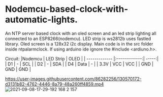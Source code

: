 # Nodemcu-based-clock-with-automatic-lights.
An NTP server based clock with an oled screen and an led strip lighting all connected to an ESP8266(nodemcu).
LED strip is ws2812b uses fastled library.
Oled screen is a 128x32 i2c display.
Main code is in the src folder inside ntpalarmclock.
If using arduino ide ignore the #include <ardiuno.h>. 

Circuit:
|Nodemcu        | LED Strip     | OLED  |
| ------------- |:-------------:| -----:|
| D1            |     -         |  SCL  |
| D2            |     -         |  SDA  |
| D4            |   Data        |   -   | 
| 3.3V          |   VCC         |  VCC  |
| GND           |   GND         |  GND  | 


https://user-images.githubusercontent.com/86282256/130570172-d3131b82-4762-4446-8a79-48a260ff4859.mp4
![2021-09-08-17-29-192 168 2 157](https://user-images.githubusercontent.com/86282256/132505518-48a54842-4da6-4508-b885-f34fdc8a75b5.png)



